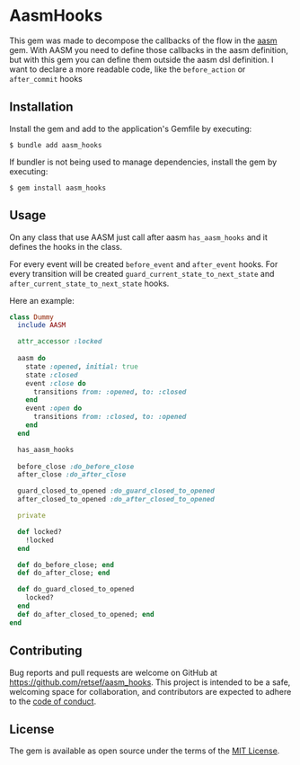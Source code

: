 # AasmHooks

This gem was made to decompose the callbacks of the flow in the [aasm](https://github.com/aasm/aasm) gem.
With AASM you need to define those callbacks in the aasm definition, but with this gem you can define them outside the aasm dsl definition.
I want to declare a more readable code, like the `before_action` or `after_commit` hooks

## Installation

Install the gem and add to the application's Gemfile by executing:

    $ bundle add aasm_hooks

If bundler is not being used to manage dependencies, install the gem by executing:

    $ gem install aasm_hooks

## Usage

On any class that use AASM just call after aasm `has_aasm_hooks` and it defines the hooks in the class.

For every event will be created `before_event` and `after_event` hooks.
For every transition will be created `guard_current_state_to_next_state` and `after_current_state_to_next_state` hooks.

Here an example:

```ruby
class Dummy
  include AASM

  attr_accessor :locked
      
  aasm do
    state :opened, initial: true
    state :closed
    event :close do
      transitions from: :opened, to: :closed
    end
    event :open do
      transitions from: :closed, to: :opened
    end
  end

  has_aasm_hooks
  
  before_close :do_before_close
  after_close :do_after_close

  guard_closed_to_opened :do_guard_closed_to_opened
  after_closed_to_opened :do_after_closed_to_opened

  private

  def locked?
    !locked
  end

  def do_before_close; end
  def do_after_close; end

  def do_guard_closed_to_opened
    locked?
  end
  def do_after_closed_to_opened; end
end
```

## Contributing

Bug reports and pull requests are welcome on GitHub at https://github.com/retsef/aasm_hooks. This project is intended to be a safe, welcoming space for collaboration, and contributors are expected to adhere to the [code of conduct](https://github.com/[USERNAME]/aasm_hooks/blob/main/CODE_OF_CONDUCT.md).

## License

The gem is available as open source under the terms of the [MIT License](https://opensource.org/licenses/MIT).
